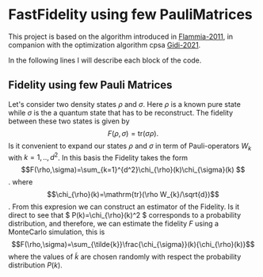 # FastFidelity using few PauliMatrices 

This project is based on the algorithm introduced in [Flammia-2011](http://dx.doi.org/10.1103/PhysRevLett.106.230501), in companion with the optimization algorithm cpsa [Gidi-2021]().

In the following lines I will describe each block of the code.
## Fidelity using few Pauli Matrices
Let's consider two density states $\rho$ and $\sigma$. Here $\rho$ is a known pure state while $\sigma$ is the a quantum state that has to be reconstruct. The fidelity between these two states is given by
$$F(\rho,\sigma)=\mathrm{tr}(\sigma\rho). $$
Is it convenient to expand our states $\rho$ and $\sigma$ in term of Pauli-operators $W_{k}$ with $k=1,..,d^2$. In this basis the Fidelity takes the form
$$F(\rho,\sigma)=\sum_{k=1}^{d^2}\chi_{\rho}(k)\chi_{\sigma}(k) $$.
where $$\chi_{\rho}(k)=\mathrm{tr}(\rho W_{k}/\sqrt{d})$$. From this expresion we can construct an estimator of the Fidelity. Is it direct to see that $ P(k)=\chi_{\rho}(k)^2 $ corresponds to a probability distribution, and therefore, we can estimate the fidelity $F$ using a MonteCarlo simulation, this is
$$F(\rho,\sigma)=\sum_{\tilde{k}}\frac{\chi_{\sigma}}(k){\chi_{\rho}(k)}$$ 
where the values of $\tilde{k}$ are chosen randomly with respect the probability distribution $P(k)$.
